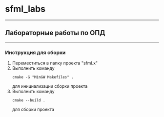 # sfml_labs
---
## Лабораторные работы по ОПД
---

### Инструкция для сборки

1. Переместиться в папку проекта "sfml.x"
2. Выполнить команду 
    ```
    cmake -G "MinGW Makefiles" .
    ```
   для инициализации сборки проекта
3. Выполнить команду 
    ```
    cmake --build .
    ```
   для сборки проекта
